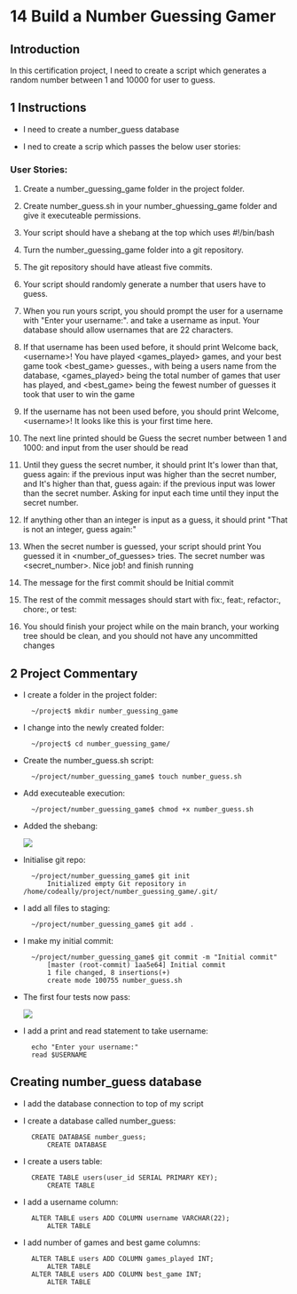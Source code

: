 # 14 Build a Number Guessing Gamer

## Introduction

In this certification project, I need to create a script which generates a random number between 1 and 10000 for user to guess.

## 1 Instructions
- I need to create a number_guess database

- I ned to create a scrip which passes the below user stories:

### User Stories:

1) Create a number_guessing_game folder in the project folder.

2) Create number_guess.sh in your number_ghuessing_game folder and give it executeable permissions.

3) Your script should have a shebang at the top which uses #!/bin/bash

4) Turn the number_guessing_game folder into a git repository.

5) The git repository should have atleast five commits.

6) Your script should randomly generate a number that users have to guess.

7) When you run yours script, you should prompt the user for a username with "Enter your username:". and take a username as input. Your database should allow usernames that are 22 characters.

8) If that username has been used before, it should print Welcome back, &lt;username>! You have played &lt;games_played> games, and your best game took &lt;best_game> guesses., with <username> being a users name from the database, &lt;games_played> being the total number of games that user has played, and &lt;best_game> being the fewest number of guesses it took that user to win the game

9) If the username has not been used before, you should print Welcome, &lt;username>! It looks like this is your first time here.

10) The next line printed should be Guess the secret number between 1 and 1000: and input from the user should be read

11) Until they guess the secret number, it should print It's lower than that, guess again: if the previous input was higher than the secret number, and It's higher than that, guess again: if the previous input was lower than the secret number. Asking for input each time until they input the secret number.

12) If anything other than an integer is input as a guess, it should print "That is not an integer, guess again:"

13) When the secret number is guessed, your script should print You guessed it in &lt;number_of_guesses> tries. The secret number was &lt;secret_number>. Nice job! and finish running

14) The message for the first commit should be Initial commit

15) The rest of the commit messages should start with fix:, feat:, refactor:, chore:, or test:

16) You should finish your project while on the main branch, your working tree should be clean, and you should not have any uncommitted changes

## 2 Project Commentary

- I create a folder in the project folder:
    
        ~/project$ mkdir number_guessing_game

- I change into the newly created folder:

        ~/project$ cd number_guessing_game/

- Create the number_guess.sh script:
    
        ~/project/number_guessing_game$ touch number_guess.sh

- Add executeable execution:

        ~/project/number_guessing_game$ chmod +x number_guess.sh 

- Added the shebang:

    ![](2022-12-30-20-16-15.png)

- Initialise git repo:

        ~/project/number_guessing_game$ git init
            Initialized empty Git repository in /home/codeally/project/number_guessing_game/.git/

- I add all files to staging:

        ~/project/number_guessing_game$ git add .

- I make my initial commit:

        ~/project/number_guessing_game$ git commit -m "Initial commit"
            [master (root-commit) 1aa5e64] Initial commit
            1 file changed, 8 insertions(+)
            create mode 100755 number_guess.sh

- The first four tests now pass:

    ![](2022-12-30-20-17-10.png)

- I add a print and read statement to take username:

        echo "Enter your username:"
        read $USERNAME

## Creating number_guess database

- I add the database connection to top of my script

- I create a database called number_guess:

        CREATE DATABASE number_guess;
            CREATE DATABASE

- I create a users table:

        CREATE TABLE users(user_id SERIAL PRIMARY KEY);
            CREATE TABLE

- I add a username column:

        ALTER TABLE users ADD COLUMN username VARCHAR(22);
            ALTER TABLE

- I add number of games and best game columns:

        ALTER TABLE users ADD COLUMN games_played INT;
            ALTER TABLE
        ALTER TABLE users ADD COLUMN best_game INT;
            ALTER TABLE